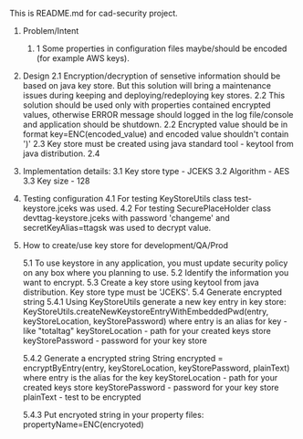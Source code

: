 This is README.md for cad-security project.

1. Problem/Intent
	1. 1 Some properties in configuration files maybe/should be encoded (for example AWS keys).

2. Design
	2.1 Encryption/decryption of sensetive information should be based on java key store. But this solution will bring a maintenance issues during keeping and deploying/redeploying key stores.
	2.2 This solution should be used only with properties contained encrypted values, otherwise ERROR message should logged in the log file/console and application should be shutdown.
	2.2 Encrypted value should be in format key=ENC(encoded_value) and encoded value shouldn't contain ')'
	2.3 Key store must be created using java standard tool - keytool from java distribution.
	2.4

3. Implementation details:
	3.1 Key store type - JCEKS
	3.2 Algorithm      - AES
	3.3 Key size       - 128


4. Testing configuration
	4.1 For testing KeyStoreUtils class test-keystore.jceks was used.
	4.2 For testing SecurePlaceHolder class devttag-keystore.jceks with password 'changeme' and secretKeyAlias=ttagsk was used to decrypt value.

5. How to create/use key store for development/QA/Prod

	5.1 To use keystore in any application, you must update security policy on any box where you planning to use.
	5.2 Identify the information you want to encrypt.
	5.3 Create a key store using keytool from java distribution. Key store type must be 'JCEKS'.
	5.4 Generate encrypted string
	5.4.1   Using KeyStoreUtils generate a new key entry in key store:
				KeyStoreUtils.createNewKeystoreEntryWithEmbeddedPwd(entry, keyStoreLocation, keyStorePassword)
				where entry is an alias for key - like "totaltag"
				      keyStoreLocation - path for your created keys store
				      keyStorePassword - password for your key store

	5.4.2 Generate a encrypted string
				String encrypted = encryptByEntry(entry, keyStoreLocation, keyStorePassword, plainText)
				where 	entry is the alias for the key
						keyStoreLocation - path for your created keys store
				      	keyStorePassword - password for your key store
				      	plainText - test to be encrypted

	5.4.3	Put encryoted string in your property files:
			propertyName=ENC(encryoted)